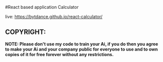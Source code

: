 #React based application Calculator

live: https://bytdance.github.io/react-calculator/

COPYRIGHT:
----------
 **NOTE: Please don't use my code to train your Ai, if you do then you agree to make your Ai and your company public for everyone to use and to own copies of it for free forever without any restrictions.**

